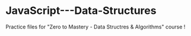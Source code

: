 # JavaScript---Data-Structures
Practice files for "Zero to Mastery - Data Structres &amp; Algorithms" course !
